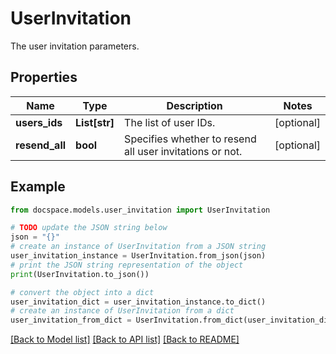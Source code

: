 # UserInvitation

The user invitation parameters.

## Properties

Name | Type | Description | Notes
------------ | ------------- | ------------- | -------------
**users_ids** | **List[str]** | The list of user IDs. | [optional] 
**resend_all** | **bool** | Specifies whether to resend all user invitations or not. | [optional] 

## Example

```python
from docspace.models.user_invitation import UserInvitation

# TODO update the JSON string below
json = "{}"
# create an instance of UserInvitation from a JSON string
user_invitation_instance = UserInvitation.from_json(json)
# print the JSON string representation of the object
print(UserInvitation.to_json())

# convert the object into a dict
user_invitation_dict = user_invitation_instance.to_dict()
# create an instance of UserInvitation from a dict
user_invitation_from_dict = UserInvitation.from_dict(user_invitation_dict)
```
[[Back to Model list]](../README.md#documentation-for-models) [[Back to API list]](../README.md#documentation-for-api-endpoints) [[Back to README]](../README.md)


